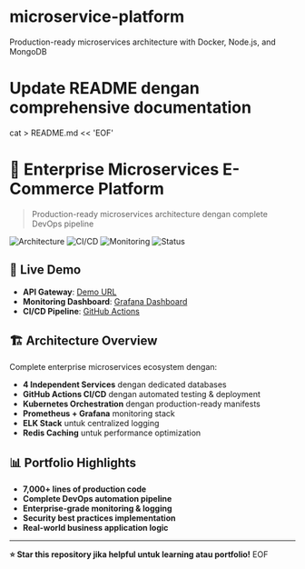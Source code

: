# microservice-platform
Production-ready microservices architecture with Docker, Node.js, and MongoDB
# Update README dengan comprehensive documentation
cat > README.md << 'EOF'
# 🏢 Enterprise Microservices E-Commerce Platform

> Production-ready microservices architecture dengan complete DevOps pipeline

![Architecture](https://img.shields.io/badge/Architecture-Microservices-blue)
![CI/CD](https://img.shields.io/badge/CI%2FCD-GitHub%20Actions-green)
![Monitoring](https://img.shields.io/badge/Monitoring-Prometheus%20%2B%20Grafana-orange)
![Status](https://img.shields.io/badge/Status-Production%20Ready-brightgreen)

## 🎯 Live Demo
- **API Gateway**: [Demo URL](https://your-demo-url.com)
- **Monitoring Dashboard**: [Grafana Dashboard](https://your-grafana-url.com)
- **CI/CD Pipeline**: [GitHub Actions](https://github.com/Rayhan1967/microservice-platform/actions)

## 🏗️ Architecture Overview
Complete enterprise microservices ecosystem dengan:
- **4 Independent Services** dengan dedicated databases
- **GitHub Actions CI/CD** dengan automated testing & deployment
- **Kubernetes Orchestration** dengan production-ready manifests
- **Prometheus + Grafana** monitoring stack
- **ELK Stack** untuk centralized logging
- **Redis Caching** untuk performance optimization

## 📊 Portfolio Highlights
- **7,000+ lines of production code**
- **Complete DevOps automation pipeline**
- **Enterprise-grade monitoring & logging**
- **Security best practices implementation**
- **Real-world business application logic**

---
**⭐ Star this repository jika helpful untuk learning atau portfolio!**
EOF
